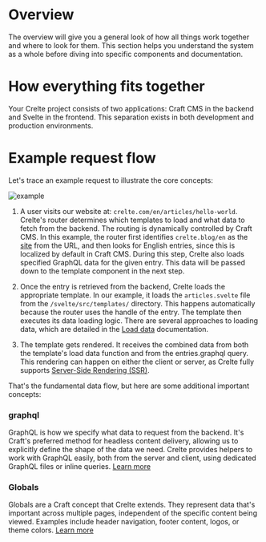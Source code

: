 # Overview

The overview will give you a general look of how all things work together and where to look for them. This section helps you understand the system as a whole before diving into specific components and documentation.

# How everything fits together

Your Crelte project consists of two applications: Craft CMS in the backend and Svelte in the frontend. This separation exists in both development and production environments.

# Example request flow

Let's trace an example request to illustrate the core concepts:

![example](/overview-example.svg)

1. A user visits our website at:
   `crelte.com/en/articles/hello-world`.
   Crelte's router determines which templates to load and what data to fetch from the backend.
   The routing is dynamically controlled by Craft CMS. In this example, the router first identifies `crelte.blog/en` as the [site](https://craftcms.com/docs/5.x/system/sites.html) from the URL,
   and then looks for English entries, since this is localized by default in Craft CMS.
   During this step, Crelte also loads specified GraphQL data for the given entry. This data will be passed down to the template component in the next step.

2. Once the entry is retrieved from the backend, Crelte loads the appropriate template.
   In our example, it loads the `articles.svelte` file from the `/svelte/src/templates/` directory. This happens automatically because the router uses the handle of the entry.
   The template then executes its data loading logic. There are several approaches to loading data, which are detailed in the [Load data](#) documentation.

3. The template gets rendered. It receives the combined data from both the template's load data function and from the entries.graphql query.
   This rendering can happen on either the client or server, as Crelte fully supports [Server-Side Rendering (SSR)](https://developer.mozilla.org/en-US/docs/Glossary/SSR).

That's the fundamental data flow, but here are some additional important concepts:

### graphql

GraphQL is how we specify what data to request from the backend. It's Craft's preferred method for headless content delivery, allowing us to explicitly define the shape of the data we need.
Crelte provides helpers to work with GraphQL easily, both from the server and client, using dedicated GraphQL files or inline queries. [Learn more](/guide/02-core/03-graphql.html)

### Globals

Globals are a Craft concept that Crelte extends. They represent data that's important across multiple pages, independent of the specific content being viewed. Examples include header navigation, footer content, logos, or theme colors.
[Learn more](/guide/02-core/04-globals.html)
